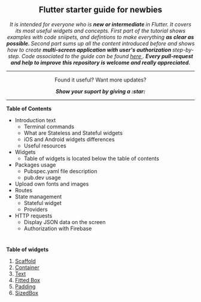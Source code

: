 <h2 align = "center"> Flutter starter guide for newbies </h1>
<p align = "center">
  <i>
     It is intended for everyone who is <b>new or intermediate </b> in Flutter. It covers its most useful widgets and  concepts.
     First part of the tutorial shows examples with code sniipets, and defintions to make everything <b> as clear as possible. </b>
     Second part sums up all the content introduced before and shows how to create <b> multi-screen application with user's authorization </b> step-by-step.
     Code associated to the guide can be found <a href = "https://github.com/wzslr321/flutter_guide"> here </a>.
     <b>Every pull-request and help to improve this repository is welcome and really appreciated.</b>
  </i>
</p>

---

<p align="center">
  Found it useful? Want more updates?
</p>

<p align = "center">
  <b> <i> Show your suport by giving a :star: </b> </i>
</p>

---

<b> Table of Contents </b>
* Introduction text
  * Terminal commands
  * What are Stateless and Stateful widgets 
  * iOS and Android widgets differences
  * Useful resources
* Widgets
  * Table of widgets is located below the table of contents
* Packages usage
  * Pubspec.yaml file description 
  * pub.dev usage
* Upload own fonts and images
* Routes
* State management 
  * Stateful widget 
  * Providers
* HTTP requests
  * Display JSON data on the screen 
  * Authorization with Firebase

#

<b> Table of widgets </b>
1. <a href="https://github.com/wzslr321/flutter_guide"> Scaffold </a>
2. <a href="https://github.com/wzslr321/flutter_guide"> Container </a>
3. <a href="https://github.com/wzslr321/flutter_guide"> Text </a> 
4. <a href="https://github.com/wzslr321/flutter_guide"> Fitted Box </a> 
5. <a href="https://github.com/wzslr321/flutter_guide"> Padding </a> 
6. <a href="https://github.com/wzslr321/flutter_guide"> SizedBox </a>



